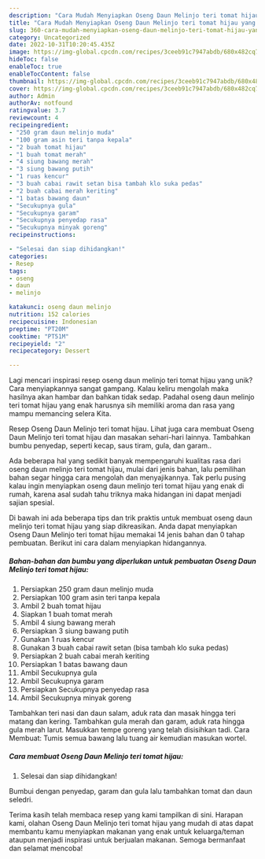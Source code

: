 ```yaml
---
description: "Cara Mudah Menyiapkan Oseng Daun Melinjo teri tomat hijau yang Enak"
title: "Cara Mudah Menyiapkan Oseng Daun Melinjo teri tomat hijau yang Enak"
slug: 360-cara-mudah-menyiapkan-oseng-daun-melinjo-teri-tomat-hijau-yang-enak
category: Uncategorized
date: 2022-10-31T10:20:45.435Z
image: https://img-global.cpcdn.com/recipes/3ceeb91c7947abdb/680x482cq70/oseng-daun-melinjo-teri-tomat-hijau-foto-resep-utama.jpg
hideToc: false
enableToc: true
enableTocContent: false
thumbnail: https://img-global.cpcdn.com/recipes/3ceeb91c7947abdb/680x482cq70/oseng-daun-melinjo-teri-tomat-hijau-foto-resep-utama.jpg
cover: https://img-global.cpcdn.com/recipes/3ceeb91c7947abdb/680x482cq70/oseng-daun-melinjo-teri-tomat-hijau-foto-resep-utama.jpg
author: Admin
authorAv: notfound
ratingvalue: 3.7
reviewcount: 4
recipeingredient:
- "250 gram daun melinjo muda"
- "100 gram asin teri tanpa kepala"
- "2 buah tomat hijau"
- "1 buah tomat merah"
- "4 siung bawang merah"
- "3 siung bawang putih"
- "1 ruas kencur"
- "3 buah cabai rawit setan bisa tambah klo suka pedas"
- "2 buah cabai merah keriting"
- "1 batas bawang daun"
- "Secukupnya gula"
- "Secukupnya garam"
- "Secukupnya penyedap rasa"
- "Secukupnya minyak goreng"
recipeinstructions:

- "Selesai dan siap dihidangkan!"
categories:
- Resep
tags:
- oseng
- daun
- melinjo

katakunci: oseng daun melinjo 
nutrition: 152 calories
recipecuisine: Indonesian
preptime: "PT20M"
cooktime: "PT51M"
recipeyield: "2"
recipecategory: Dessert

---
```





Lagi mencari inspirasi resep oseng daun melinjo teri tomat hijau yang unik? Cara menyiapkannya sangat gampang. Kalau keliru mengolah maka hasilnya akan hambar dan bahkan tidak sedap. Padahal oseng daun melinjo teri tomat hijau yang enak harusnya sih memiliki aroma dan rasa yang mampu memancing selera Kita.





Resep Oseng Daun Melinjo teri tomat hijau. Lihat juga cara membuat Oseng Daun Melinjo teri tomat hijau dan masakan sehari-hari lainnya. Tambahkan bumbu penyedap, seperti kecap, saus tiram, gula, dan garam..

Ada beberapa hal yang sedikit banyak mempengaruhi kualitas rasa dari oseng daun melinjo teri tomat hijau, mulai dari jenis bahan, lalu pemilihan bahan segar hingga cara mengolah dan menyajikannya. Tak perlu pusing kalau ingin menyiapkan oseng daun melinjo teri tomat hijau yang enak di rumah, karena asal sudah tahu triknya maka hidangan ini dapat menjadi sajian spesial.






Di bawah ini ada beberapa tips dan trik praktis untuk membuat oseng daun melinjo teri tomat hijau yang siap dikreasikan. Anda dapat menyiapkan Oseng Daun Melinjo teri tomat hijau memakai 14 jenis bahan dan 0 tahap pembuatan. Berikut ini cara dalam menyiapkan hidangannya.

<!--inarticleads1-->

##### Bahan-bahan dan bumbu yang diperlukan untuk pembuatan Oseng Daun Melinjo teri tomat hijau:

1. Persiapkan 250 gram daun melinjo muda
1. Persiapkan 100 gram asin teri tanpa kepala
1. Ambil 2 buah tomat hijau
1. Siapkan 1 buah tomat merah
1. Ambil 4 siung bawang merah
1. Persiapkan 3 siung bawang putih
1. Gunakan 1 ruas kencur
1. Gunakan 3 buah cabai rawit setan (bisa tambah klo suka pedas)
1. Persiapkan 2 buah cabai merah keriting
1. Persiapkan 1 batas bawang daun
1. Ambil Secukupnya gula
1. Ambil Secukupnya garam
1. Persiapkan Secukupnya penyedap rasa
1. Ambil Secukupnya minyak goreng


Tambahkan teri nasi dan daun salam, aduk rata dan masak hingga teri matang dan kering. Tambahkan gula merah dan garam, aduk rata hingga gula merah larut. Masukkan tempe goreng yang telah disisihkan tadi. Cara Membuat: Tumis semua bawang lalu tuang air kemudian masukan wortel. 

<!--inarticleads2-->

##### Cara membuat Oseng Daun Melinjo teri tomat hijau:


1. Selesai dan siap dihidangkan!

Bumbui dengan penyedap, garam dan gula lalu tambahkan tomat dan daun seledri. 

Terima kasih telah membaca resep yang kami tampilkan di sini. Harapan kami, olahan Oseng Daun Melinjo teri tomat hijau yang mudah di atas dapat membantu kamu menyiapkan makanan yang enak untuk keluarga/teman ataupun menjadi inspirasi untuk berjualan makanan. Semoga bermanfaat dan selamat mencoba!
